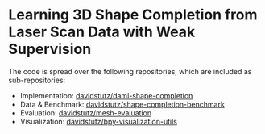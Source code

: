 # Learning 3D Shape Completion from Laser Scan Data with Weak Supervision

The code is spread over the following repositories, which are included as
sub-repositories:

* Implementation: [davidstutz/daml-shape-completion](https://github.com/davidstutz/daml-shape-completion)
* Data & Benchmark: [davidstutz/shape-completion-benchmark](https://github.com/davidstutz/shape-completion-benchmark)
* Evaluation: [davidstutz/mesh-evaluation](https://github.com/davidstutz/mesh-evaluation)
* Visualization: [davidstutz/bpy-visualization-utils](https://github.com/davidstutz/bpy-visualization-utils) 

